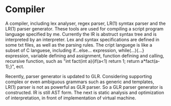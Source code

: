 
# Compiler


A compiler, including lex analyser, regex parser, LR(1) symtax parser and the LR(1) parser generator.
These tools are used for compiling a script program language specified by me. Currently the IR is abstruct syntax tree and is interpreted by an interpreter. Lex and syntax specifications are defined in some txt files, as well as the parsing rules. The cript languege is like a subset of C languese, including if...else... expression, while(...){...} expression, variable defining and assignment, function defining and calling, recursive function, such as "int fact(int a){if(a<1) return 1; return a*fact(a-1);}", ect.


Recently,  parser generator is updated to GLR. Considering supporting complex or even ambiguous grammars such as generic and templates, LR(1) parser is not as powerful as GLR parser. So a GLR parser generator is constructed. IR is still AST form. The next is static analysis and optimization of interpretation, in front of implementation of virtual machine. 
